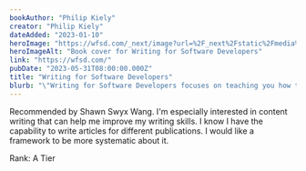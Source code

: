 ```yaml
---
bookAuthor: "Philip Kiely"
creator: "Philip Kiely"
dateAdded: "2023-01-10"
heroImage: "https://wfsd.com/_next/image?url=%2F_next%2Fstatic%2Fmedia%2Fwfsd_subtle_render.fa708b3b.jpg&w=2048&q=75"
heroImageAlt: "Book cover for Writing for Software Developers"
link: "https://wfsd.com/"
pubDate: "2023-05-31T08:00:00.000Z"
title: "Writing for Software Developers"
blurb: "\"Writing for Software Developers focuses on teaching you how to envision, create, and publish mid-length technical tutorials and articles, but the principles and practices you’ll develop will help you write anything from a short README to an entire technical book. And regardless of why you write, this guide aims to provide you with the techniques you will need to reach your goals.\""
---
```


Recommended by Shawn Swyx Wang. I'm especially interested in content writing that can help me improve my writing skills.
I know I have the capability to write articles for different publications. I would like a framework to be more systematic about it.

Rank: A Tier
